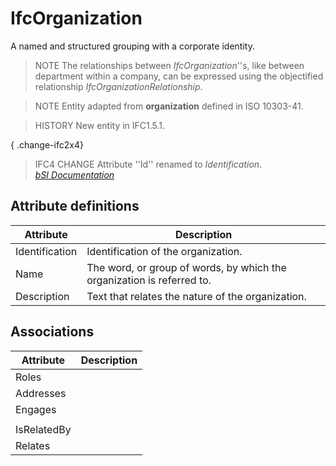 IfcOrganization
===============
A named and structured grouping with a corporate identity.  
  
> NOTE  The relationships between _IfcOrganization_''s, like between
> department within a company, can be expressed using the objectified
> relationship _IfcOrganizationRelationship_.  
  
> NOTE  Entity adapted from **organization** defined in ISO 10303-41.  
  
> HISTORY  New entity in IFC1.5.1.  
  
{ .change-ifc2x4}  
> IFC4 CHANGE  Attribute ''Id'' renamed to _Identification_.  
[ _bSI
Documentation_](https://standards.buildingsmart.org/IFC/DEV/IFC4_2/FINAL/HTML/schema/ifcactorresource/lexical/ifcorganization.htm)


Attribute definitions
---------------------
| Attribute      | Description                                                            |
|----------------|------------------------------------------------------------------------|
| Identification | Identification of the organization.                                    |
| Name           | The word, or group of words, by which the organization is referred to. |
| Description    | Text that relates the nature of the organization.                      |

Associations
------------
| Attribute   | Description   |
|-------------|---------------|
| Roles       |               |
| Addresses   |               |
| Engages     |               |
|             |               |
| IsRelatedBy |               |
| Relates     |               |


